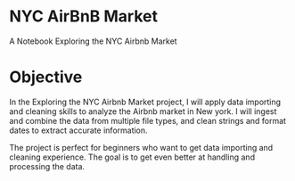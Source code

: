 # NYC AirBnB Market
A Notebook Exploring the NYC Airbnb Market 

# Objective 
In the Exploring the NYC Airbnb Market project, I will apply data importing and cleaning skills to analyze the Airbnb market in New york. I will ingest and combine the data from multiple file types, and clean strings and format dates to extract accurate information.

The project is perfect for beginners who want to get data importing and cleaning experience. The goal is to get even better at handling and processing the data. 
